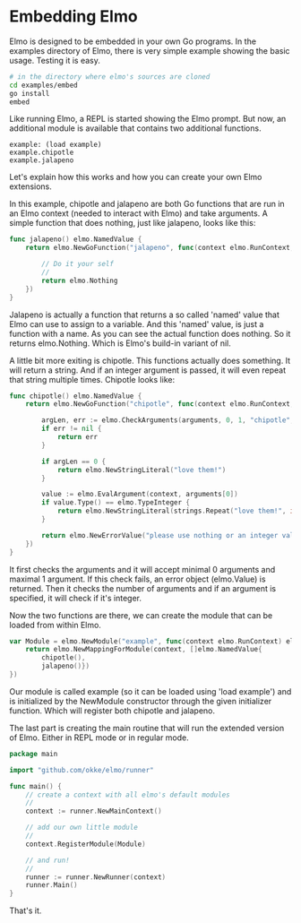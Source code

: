 # Embedding Elmo

Elmo is designed to be embedded in your own Go programs. In the examples directory
of Elmo, there is very simple example showing the basic usage. Testing it is easy.

```bash
# in the directory where elmo's sources are cloned
cd examples/embed
go install
embed
```

Like running Elmo, a REPL is started showing the Elmo prompt. But now, an additional
module is available that contains two additional functions.

```elmo
example: (load example)
example.chipotle
example.jalapeno
```

Let's explain how this works and how you can create your own Elmo extensions.

In this example, chipotle and jalapeno are both Go functions that are run in
an Elmo context (needed to interact with Elmo) and take arguments. A simple function that
does nothing, just like jalapeno, looks like this:

```go
func jalapeno() elmo.NamedValue {
	return elmo.NewGoFunction("jalapeno", func(context elmo.RunContext, arguments []elmo.Argument) elmo.Value {

		// Do it your self
		//
		return elmo.Nothing
	})
}
```

Jalapeno is actually a function that returns a so called 'named' value that Elmo
can use to assign to a variable. And this 'named' value, is just a function with a name. As you can
see the actual function does nothing. So it returns elmo.Nothing. Which is Elmo's build-in
variant of nil.

A little bit more exiting is chipotle. This functions actually does something. It
will return a string. And if an integer argument is passed, it will even repeat that
string multiple times. Chipotle looks like:

```go
func chipotle() elmo.NamedValue {
	return elmo.NewGoFunction("chipotle", func(context elmo.RunContext, arguments []elmo.Argument) elmo.Value {

		argLen, err := elmo.CheckArguments(arguments, 0, 1, "chipotle", "<string>")
		if err != nil {
			return err
		}

		if argLen == 0 {
			return elmo.NewStringLiteral("love them!")
		}

		value := elmo.EvalArgument(context, arguments[0])
		if value.Type() == elmo.TypeInteger {
			return elmo.NewStringLiteral(strings.Repeat("love them!", int(value.Internal().(int64))))
		}

		return elmo.NewErrorValue("please use nothing or an integer value as first argument")
	})
}
```

It first checks the arguments and it will accept minimal 0 arguments and maximal 1 argument.
If this check fails, an error object (elmo.Value) is returned. Then it checks the
number of arguments and if an argument is specified, it will check if it's integer.

Now the two functions are there, we can create the module that can be loaded from
within Elmo.

```go
var Module = elmo.NewModule("example", func(context elmo.RunContext) elmo.Value {
	return elmo.NewMappingForModule(context, []elmo.NamedValue{
		chipotle(),
		jalapeno()})
})
```

Our module is called example (so it can be loaded using 'load example') and is
initialized by the NewModule constructor through the given initializer function.
Which will register both chipotle and jalapeno.

The last part is creating the main routine that will run the extended version of Elmo.
Either in REPL mode or in regular mode.

```go
package main

import "github.com/okke/elmo/runner"

func main() {
	// create a context with all elmo's default modules
	//
	context := runner.NewMainContext()

	// add our own little module
	//
	context.RegisterModule(Module)

	// and run!
	//
	runner := runner.NewRunner(context)
	runner.Main()
}
```

That's it.
